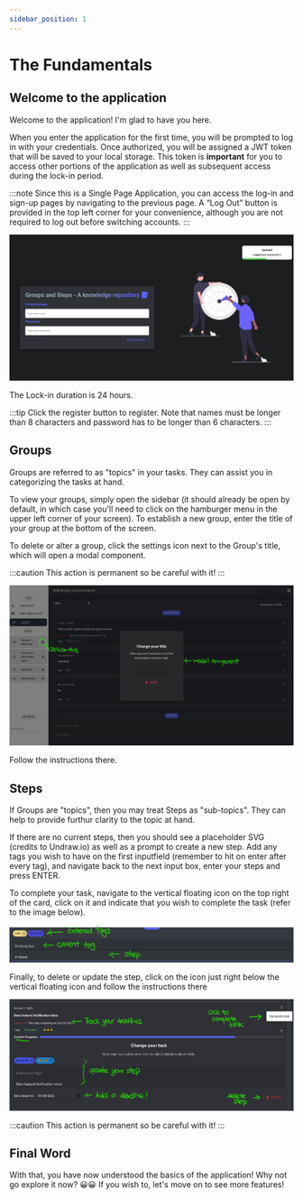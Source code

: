 ```yaml
---
sidebar_position: 1
---
```


# The Fundamentals

## Welcome to the application

Welcome to the application! I'm glad to have you here.

When you enter the application for the first time, you will be prompted to log in with your credentials. Once authorized, you will be assigned a JWT token that will be saved to your local storage. This token is **important** for you to access other portions of the application as well as subsequent access during the lock-in period.

:::note
Since this is a Single Page Application, you can access the log-in and sign-up pages by navigating to the previous page. A “Log Out” button is provided in the top left corner for your convenience, although you are not required to log out before switching accounts.
:::

![Log in](../../static/img/docs/log-in.png)

The Lock-in duration is 24 hours.

:::tip
Click the register button to register. Note that names must be longer than 8 characters and password has to be longer than 6 characters.
:::

## Groups

Groups are referred to as "topics" in your tasks. They can assist you in categorizing the tasks at hand.

To view your groups, simply open the sidebar (it should already be open by default, in which case you'll need to click on the hamburger menu in the upper left corner of your screen). To establish a new group, enter the title of your group at the bottom of the screen.

To delete or alter a group, click the settings icon next to the Group's title, which will open a modal component.

:::caution
This action is permanent so be careful with it!
:::

![User Modal](../../static/img/docs/user-modal.png)

Follow the instructions there.

## Steps

If Groups are "topics", then you may treat Steps as "sub-topics". They can help to provide furthur clarity to the topic at hand.

If there are no current steps, then you should see a placeholder SVG (credits to Undraw.io) as well as a prompt to create a new step. Add any tags you wish to have on the first inputfield (remember to hit on enter after every tag), and navigate back to the next input box, enter your steps and press ENTER.

To complete your task, navigate to the vertical floating icon on the top right of the card, click on it and indicate that you wish to complete the task (refer to the image below).

![Step Input](../../static/img/docs/step-input.png)

Finally, to delete or update the step, click on the icon just right below the vertical floating icon and follow the instructions there

![Step](../../static/img/docs/step-intro.png)

:::caution
This action is permanent so be careful with it!
:::

## Final Word

With that, you have now understood the basics of the application! Why not go explore it now? 😀😀
If you wish to, let's move on to see more features!
